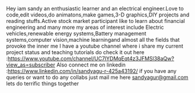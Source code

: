 Hey iam sandy an enthusiastic learner and an electrical engineer.Love to code,edit videos,do animatons,make games,3-D graphics,DIY projects and reading stuffs.Active stock market participant like to learn about financial engineering and many more my areas of interest include Electric vehicles,renewable energy systems,Battery management systems,computer vision,machine learningand almost all the fields that provoke the inner me
I have a youtube channel where i share my current project status and teaching tutorials do check it out here :https://www.youtube.com/channel/UC7lYDMqEqt4z3JFMSl38aQw?view_as=subscriber
Also connect me on linkedin :https://www.linkedin.com/in/sandyagu-r-425a43192/
if you have any queries or want to do any collabs just mail me here sandyagur@gmail.com lets do terrific things together
